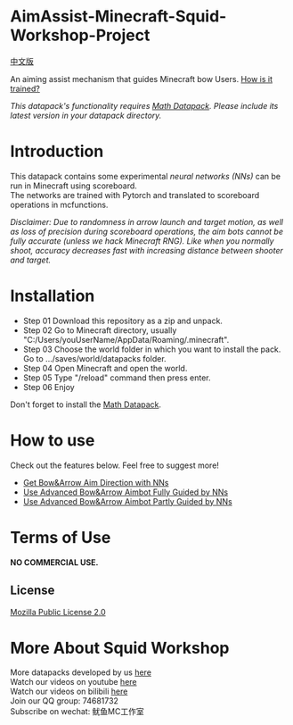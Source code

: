 # AimAssist-Minecraft-Squid-Workshop-Project

[中文版](https://github.com/MingshiYangUIUC/AimAssist-Minecraft-Squid-Workshop-Project/blob/main/%E4%BD%BF%E7%94%A8%E8%AF%B4%E6%98%8E.md)

An aiming assist mechanism that guides Minecraft bow Users. [How is it trained?](https://github.com/MingshiYangUIUC/Minecraft-MLP-Trainer)

*This datapack's functionality requires [Math Datapack](https://github.com/MingshiYangUIUC/Math-Minecraft-Squid-Workshop-Project). Please include its latest version in your datapack directory.*

# Introduction
This datapack contains some experimental _neural networks (NNs)_ can be run in Minecraft using scoreboard. \
The networks are trained with Pytorch and translated to scoreboard operations in mcfunctions.

*Disclaimer: Due to randomness in arrow launch and target motion, as well as loss of precision during scoreboard operations, the aim bots cannot be fully accurate (unless we hack Minecraft RNG). Like when you normally shoot, accuracy decreases fast with increasing distance between shooter and target.*


# Installation
- Step 01 Download this repository as a zip and unpack.
- Step 02 Go to Minecraft directory, usually "C:/Users/youUserName/AppData/Roaming/.minecraft".
- Step 03 Choose the world folder in which you want to install the pack. Go to .../saves/world/datapacks folder.
- Step 04 Open Minecraft and open the world.
- Step 05 Type "/reload" command then press enter.
- Step 06 Enjoy

Don't forget to install the [Math Datapack](https://github.com/MingshiYangUIUC/Math-Minecraft-Squid-Workshop-Project).

# How to use

Check out the features below. Feel free to suggest more!
- [Get Bow&Arrow Aim Direction with NNs](https://github.com/MingshiYangUIUC/AimAssist-Minecraft-Squid-Workshop-Project/blob/main/Documentation/NN-Aim-Direction-Guide.md)
- [Use Advanced Bow&Arrow Aimbot Fully Guided by NNs](https://github.com/MingshiYangUIUC/AimAssist-Minecraft-Squid-Workshop-Project/blob/main/Documentation/Full-NN-Aim-Assist.md)
- [Use Advanced Bow&Arrow Aimbot Partly Guided by NNs](https://github.com/MingshiYangUIUC/AimAssist-Minecraft-Squid-Workshop-Project/blob/main/Documentation/Half-NN-Aim-Assist.md)

# Terms of Use

**NO COMMERCIAL USE.** 

## License
[Mozilla Public License 2.0](https://github.com/MingshiYangUIUC/AimAssist-Minecraft-Squid-Workshop-Project/blob/main/LICENSE)


# More About Squid Workshop
More datapacks developed by us [here](https://github.com/Squid-Workshop/MinecraftDatapacksProject) \
Watch our videos on youtube [here](https://www.youtube.com/channel/UCwPMgfjjh2d7fFqQ1PXHP7w) \
Watch our videos on bilibili [here](https://space.bilibili.com/649645265?from=search&seid=778816111336987286) \
Join our QQ group: 74681732 \
Subscribe on wechat: 鱿鱼MC工作室 
